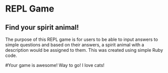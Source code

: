# REPL Game
## Find your spirit animal! 

The purpose of this REPL game is for users to be able to input answers to simple questions and based on their answers, a spirit animal with a description would be assigned to them. This was created using simple Ruby code. 

#Your game is awesome! Way to go! I love cats!
